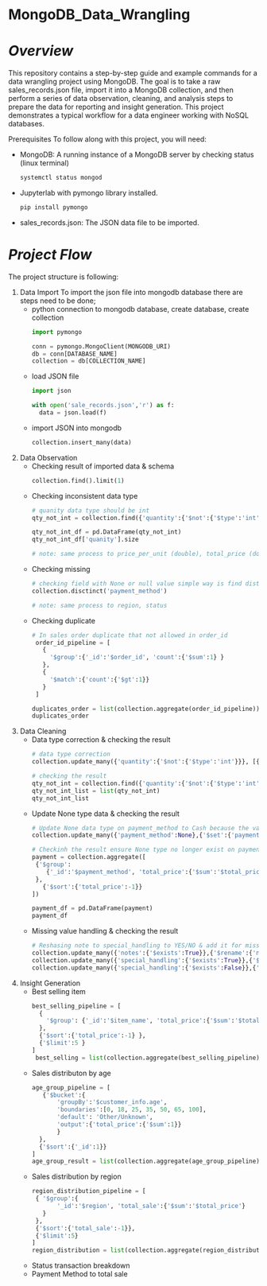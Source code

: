 # MongoDB_Data_Wrangling
# *Overview*

This repository contains a step-by-step guide and example commands for a data wrangling project using MongoDB. The goal is
to take a raw sales_records.json file, import it into a MongoDB collection, and then perform a series of data observation,
cleaning, and analysis steps to prepare the data for reporting and insight generation. This project demonstrates a typical
workflow for a data engineer working with NoSQL databases.

Prerequisites
To follow along with this project, you will need:
- MongoDB: A running instance of a MongoDB server by checking status (linux terminal)
  ```bash
  systemctl status mongod 
- Jupyterlab with pymongo library installed.
  ```bash
  pip install pymongo
- sales_records.json: The JSON data file to be imported.
  
# *Project Flow*
The project structure is following:
1. Data Import
   To import the json file into mongodb database there are steps need to be done;
   - python connection to mongodb database, create database, create collection
     ```python
     import pymongo

     conn = pymongo.MongoClient(MONGODB_URI)
     db = conn[DATABASE_NAME]
     collection = db[COLLECTION_NAME]
   - load JSON file
     ```python
     import json

     with open('sale_records.json','r') as f:
       data = json.load(f)

   - import JSON into mongodb
     ``` python
     collection.insert_many(data)
3. Data Observation
   - Checking result of imported data & schema
     ```python
     collection.find().limit(1)
   - Checking inconsistent data type
     ```python
     # quanity data type should be int
     qty_not_int = collection.find({'quantity':{'$not':{'$type':'int'}}},{'_id':0, 'order_id':1, 'quantity':1})

     qty_not_int_df = pd.DataFrame(qty_not_int)
     qty_not_int_df['quanity'].size

     # note: same process to price_per_unit (double), total_price (double) 
   - Checking missing
     ```python
     # checking field with None or null value simple way is find distinct value
     collection.disctinct('payment_method')

     # note: same process to region, status     
   - Checking duplicate
     ```python
     # In sales order duplicate that not allowed in order_id
      order_id_pipeline = [
        {
          '$group':{'_id':'$order_id', 'count':{'$sum':1} }
        },
        {
          '$match':{'count':{'$gt':1}}
        }
      ]

     duplicates_order = list(collection.aggregate(order_id_pipeline))
     duplicates_order
5. Data Cleaning
   - Data type correction & checking the result
     ```python
     # data type correction
     collection.update_many({'quantity':{'$not':{'$type':'int'}}}, [{'$set':{'quantity':{'$toInt':'$quantity'}}}])

     # checking the result
     qty_not_int = collection.find({'quantity':{'$not':{'$type':'int'}}},{'_id':0, 'order_id':1, 'quantity':1})
     qty_not_int_list = list(qty_not_int)
     qty_not_int_list
   - Update None type data & checking the result
     ```python
     # Update None data type on payment_method to Cash because the value close to it
     collection.update_many({'payment_method':None},{'$set':{'payment_method':'Cash'}})

     # Checkinh the result ensure None type no longer exist on payment
     payment = collection.aggregate([
      {'$group':
         {'_id':'$payment_method', 'total_price':{'$sum':'$total_price'}}       
      },
        {'$sort':{'total_price':-1}}
     ])

     payment_df = pd.DataFrame(payment)
     payment_df
   - Missing value handling & checking the result
     ```python
     # Reshasing note to special_handling to YES/NO & add it for missing field notes
     collection.update_many({'notes':{'$exists':True}},{'$rename':{'notes':'special_handling'}})
     collection.update_many({'special_handling':{'$exists':True}},{'$set':{'special_handling':'YES'}})
     collection.update_many({'special_handling':{'$exists':False}},{'$set':{'special_handling':'NO'}}) 
7. Insight Generation
   - Best selling item
     ```python
     best_selling_pipeline = [
       {
         '$group': {'_id':'$item_name', 'total_price':{'$sum':'$total_price'} }
       },
       {'$sort':{'total_price':-1} },
       {'$limit':5 }    
     ]
      best_selling = list(collection.aggregate(best_selling_pipeline))
   - Sales distributon by age
     ```python
     age_group_pipeline = [
        {'$bucket':{
            'groupBy':'$customer_info.age',
            'boundaries':[0, 18, 25, 35, 50, 65, 100],
            'default': 'Other/Unknown',
            'output':{'total_price':{'$sum':1}}
            }
       },
       {'$sort':{'_id':1}}
     ]
     age_group_result = list(collection.aggregate(age_group_pipeline))
   - Sales distribution by region
     ```python
     region_distribution_pipeline = [
      { '$group':{
            '_id':'$region', 'total_sale':{'$sum':'$total_price'}
        }
      },
      {'$sort':{'total_sale':-1}},
      {'$limit':5}
     ]
     region_distribution = list(collection.aggregate(region_distribution_pipeline))
   - Status transaction breakdown
   - Payment Method to total sale
